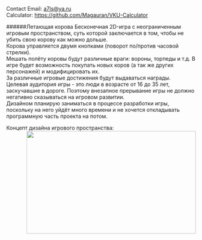 Contact Email: <a7ls@ya.ru>   
Calculator: https://github.com/Magauran/VKU-Calculator

######Летающая корова
Бесконечная 2D-игра с неограниченным игровым пространством, суть которой заключается в том, чтобы не убить свою корову как можно дольше.  
Корова управляется двумя кнопками (поворот по/против часовой стрелки).  
Мешать полёту коровы будут различные враги: вороны, торпеды и т.д.
В игре будет возможность покупать новых коров (а так же других персонажей) и модифицировать их.  
За различные игровые достижения будут выдаваться награды.  
Целевая аудитория игры - это люди в возрасте от 16 до 35 лет, заскучавшие в дороге. Поэтому внезапное прерывание игры не должно негативно сказываться на игровом развитии.  
Дизайном планирую заниматься в процессе разработки игры, поскольку на него уйдёт много времени и не хочется откладывать программную часть проекта на потом.

Концепт дизайна игрового пространства:
<a href="url"><img src="https://pp.vk.me/c638226/v638226120/44e0/Z-Obzy6itz0.jpg" align="right" height="273" width="450" ></a>
